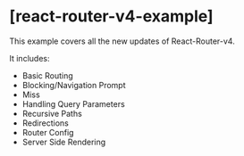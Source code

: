 # [react-router-v4-example]

This example covers all the new updates of React-Router-v4.

It includes:

  - Basic Routing
  - Blocking/Navigation Prompt
  - Miss
  - Handling Query Parameters
  - Recursive Paths
  - Redirections
  - Router Config
  - Server Side Rendering

